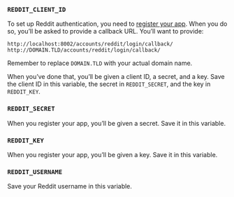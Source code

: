 ### `REDDIT_CLIENT_ID`

To set up Reddit authentication, you need to
[register your app](https://www.reddit.com/prefs/apps/).
When you do so, you’ll  be asked to provide a callback URL. You’ll want to
provide:

```
http://localhost:8002/accounts/reddit/login/callback/
http://DOMAIN.TLD/accounts/reddit/login/callback/
```

Remember to replace `DOMAIN.TLD` with your actual domain name.

When you’ve done that, you’ll be given a client ID, a secret, and a key. Save
the client ID in this variable, the secret in `REDDIT_SECRET`, and the key in
`REDDIT_KEY`.

### `REDDIT_SECRET`

When you register your app, you’ll be given a secret. Save it in this variable.

### `REDDIT_KEY`

When you register your app, you’ll be given a key. Save it in this variable.

### `REDDIT_USERNAME`

Save your Reddit username in this variable.
